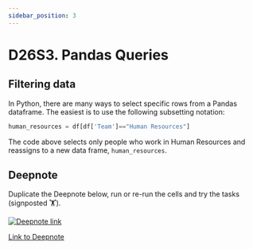 ```yaml
---
sidebar_position: 3
---
```


# D26S3. Pandas Queries

## Filtering data

In Python, there are many ways to select specific rows from a Pandas dataframe.
The easiest is to use the following subsetting notation:

```python
human_resources = df[df['Team']=="Human Resources"]
```

The code above selects only people who work in Human Resources and reassigns to a new data frame, `human_resources`.

## Deepnote

Duplicate the Deepnote below, run or re-run the cells and try the tasks (signposted 🏋️).

[<img
    src="/img/icons/deepnote-logo.svg"
    alt="Deepnote link"
/>](https://deepnote.com/project/filter-data-nhlkQKaPQ3ew06Xt3eCwdg/%2Fnotebook.ipynb)

[Link to Deepnote](https://deepnote.com/project/filter-data-nhlkQKaPQ3ew06Xt3eCwdg/%2Fnotebook.ipynb)